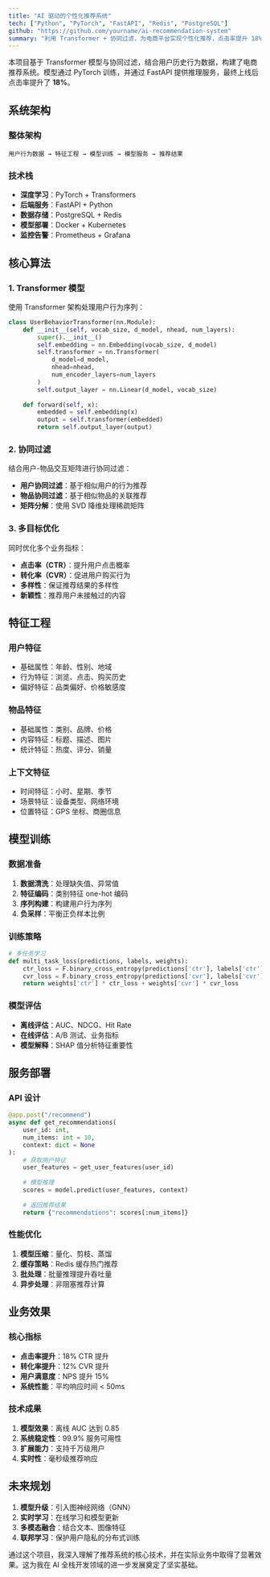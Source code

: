 ```yaml
---
title: "AI 驱动的个性化推荐系统"
tech: ["Python", "PyTorch", "FastAPI", "Redis", "PostgreSQL"]
github: "https://github.com/yourname/ai-recommendation-system"
summary: "利用 Transformer + 协同过滤，为电商平台实现个性化推荐，点击率提升 18%。"
---
```


本项目基于 Transformer 模型与协同过滤，结合用户历史行为数据，构建了电商推荐系统。模型通过 PyTorch 训练，并通过 FastAPI 提供推理服务，最终上线后点击率提升了 **18%**。

## 系统架构

### 整体架构

```
用户行为数据 → 特征工程 → 模型训练 → 模型服务 → 推荐结果
```

### 技术栈

- **深度学习**：PyTorch + Transformers
- **后端服务**：FastAPI + Python
- **数据存储**：PostgreSQL + Redis
- **模型部署**：Docker + Kubernetes
- **监控告警**：Prometheus + Grafana

## 核心算法

### 1. Transformer 模型

使用 Transformer 架构处理用户行为序列：

```python
class UserBehaviorTransformer(nn.Module):
    def __init__(self, vocab_size, d_model, nhead, num_layers):
        super().__init__()
        self.embedding = nn.Embedding(vocab_size, d_model)
        self.transformer = nn.Transformer(
            d_model=d_model,
            nhead=nhead,
            num_encoder_layers=num_layers
        )
        self.output_layer = nn.Linear(d_model, vocab_size)
    
    def forward(self, x):
        embedded = self.embedding(x)
        output = self.transformer(embedded)
        return self.output_layer(output)
```

### 2. 协同过滤

结合用户-物品交互矩阵进行协同过滤：

- **用户协同过滤**：基于相似用户的行为推荐
- **物品协同过滤**：基于相似物品的关联推荐
- **矩阵分解**：使用 SVD 降维处理稀疏矩阵

### 3. 多目标优化

同时优化多个业务指标：

- **点击率（CTR）**：提升用户点击概率
- **转化率（CVR）**：促进用户购买行为
- **多样性**：保证推荐结果的多样性
- **新颖性**：推荐用户未接触过的内容

## 特征工程

### 用户特征

- 基础属性：年龄、性别、地域
- 行为特征：浏览、点击、购买历史
- 偏好特征：品类偏好、价格敏感度

### 物品特征

- 基础属性：类别、品牌、价格
- 内容特征：标题、描述、图片
- 统计特征：热度、评分、销量

### 上下文特征

- 时间特征：小时、星期、季节
- 场景特征：设备类型、网络环境
- 位置特征：GPS 坐标、商圈信息

## 模型训练

### 数据准备

1. **数据清洗**：处理缺失值、异常值
2. **特征编码**：类别特征 one-hot 编码
3. **序列构建**：构建用户行为序列
4. **负采样**：平衡正负样本比例

### 训练策略

```python
# 多任务学习
def multi_task_loss(predictions, labels, weights):
    ctr_loss = F.binary_cross_entropy(predictions['ctr'], labels['ctr'])
    cvr_loss = F.binary_cross_entropy(predictions['cvr'], labels['cvr'])
    return weights['ctr'] * ctr_loss + weights['cvr'] * cvr_loss
```

### 模型评估

- **离线评估**：AUC、NDCG、Hit Rate
- **在线评估**：A/B 测试、业务指标
- **模型解释**：SHAP 值分析特征重要性

## 服务部署

### API 设计

```python
@app.post("/recommend")
async def get_recommendations(
    user_id: int,
    num_items: int = 10,
    context: dict = None
):
    # 获取用户特征
    user_features = get_user_features(user_id)
    
    # 模型推理
    scores = model.predict(user_features, context)
    
    # 返回推荐结果
    return {"recommendations": scores[:num_items]}
```

### 性能优化

1. **模型压缩**：量化、剪枝、蒸馏
2. **缓存策略**：Redis 缓存热门推荐
3. **批处理**：批量推理提升吞吐量
4. **异步处理**：非阻塞推荐计算

## 业务效果

### 核心指标

- **点击率提升**：18% CTR 提升
- **转化率提升**：12% CVR 提升
- **用户满意度**：NPS 提升 15%
- **系统性能**：平均响应时间 < 50ms

### 技术成果

1. **模型效果**：离线 AUC 达到 0.85
2. **系统稳定性**：99.9% 服务可用性
3. **扩展能力**：支持千万级用户
4. **实时性**：毫秒级推荐响应

## 未来规划

1. **模型升级**：引入图神经网络（GNN）
2. **实时学习**：在线学习和模型更新
3. **多模态融合**：结合文本、图像特征
4. **联邦学习**：保护用户隐私的分布式训练

通过这个项目，我深入理解了推荐系统的核心技术，并在实际业务中取得了显著效果。这为我在 AI 全栈开发领域的进一步发展奠定了坚实基础。
